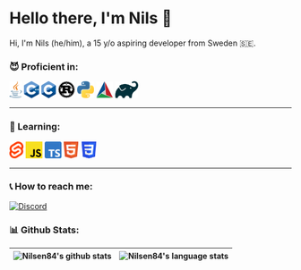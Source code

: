 # Hello there, I'm Nils :wave:
Hi, I'm Nils (he/him), a 15 y/o aspiring developer from Sweden 🇸🇪.

### 😈 Proficient in:

<code><a href="https://www.java.com/"><img src="images/Java.png" height="30"/></a></code>
<code><a href="https://www.cplusplus.com/"><img src="images/C++.png" height="30"/></a></code>
<code><a href="https://www.cplusplus.com/"><img src="images/C.png" height="30"/></a></code>
<code><a href="https://www.rust-lang.org/"><img src="images/Rust.png" height="30"/></a></code>
<code><a href="https://www.python.org/"><img src="images/Python.png" height="30"/></a></code>
<code><a href="https://cmake.org/"><img src="images/Cmake.png" height="30"/></a></code>
<code><a href="https://gradle.org/"><img src="images/Gradle.png" height="30"/></a></code>

---

### 🤔 Learning:

<code><a href="https://svelte.dev/"><img src="images/Svelte.png" height="30"/></a></code>
<code><a href="https://www.javascript.com/"><img src="images/JavaScript.png" height="30"/></a></code>
<code><a href="https://www.typescriptlang.org/"><img src="images/TypeScript.png" height="30"/></a></code>
<code><a href="https://html.spec.whatwg.org/multipage/"><img src="images/HTML.png" height="30"/></a></code>
<code><a href="https://www.w3.org/Style/CSS/"><img src="images/CSS.png" height="30"/></a></code>

---

### 📞 How to reach me:

[![Discord](https://img.shields.io/badge/-nils%235281-%235662f6?logo=discord&style=flat-square&logoColor=white)](https://discordapp.com/users/285335363944316928)

### :bar_chart: Github Stats:
| <img align="center" src="https://github-readme-stats.vercel.app/api?username=Nilsen84&show_icons=true&hide_border=true" alt="Nilsen84's github stats"/> | <img align="center" src="https://github-readme-stats.vercel.app/api/top-langs/?username=Nilsen84&layout=compact&hide_border=true&exclude_repo=mcp-1.8.9" alt="Nilsen84's language stats"/> |
| ----------- | ----------- |

